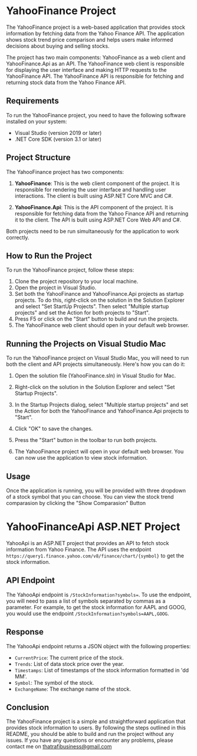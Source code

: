 # YahooFinance Project

The YahooFinance project is a web-based application that provides stock information by fetching data from the Yahoo Finance API. The application shows stock trend price comparison and helps users make informed decisions about buying and selling stocks.

The project has two main components: YahooFinance as a web client and YahooFinance.Api as an API. The YahooFinance web client is responsible for displaying the user interface and making HTTP requests to the YahooFinance API. The YahooFinance API is responsible for fetching and returning stock data from the Yahoo Finance API.

## Requirements
To run the YahooFinance project, you need to have the following software installed on your system:

- Visual Studio (version 2019 or later)
- .NET Core SDK (version 3.1 or later)

## Project Structure

The YahooFinance project has two components:

1. **YahooFinance**: This is the web client component of the project. It is responsible for rendering the user interface and handling user interactions. The client is built using ASP.NET Core MVC and C#.

2. **YahooFinance.Api**: This is the API component of the project. It is responsible for fetching data from the Yahoo Finance API and returning it to the client. The API is built using ASP.NET Core Web API and C#.

Both projects need to be run simultaneously for the application to work correctly.

## How to Run the Project
To run the YahooFinance project, follow these steps:

1. Clone the project repository to your local machine.
2. Open the project in Visual Studio.
3. Set both the YahooFinance and YahooFinance.Api projects as startup projects. To do this, right-click on the solution in the Solution Explorer and select "Set StartUp Projects". Then select "Multiple startup projects" and set the Action for both projects to "Start".
4. Press F5 or click on the "Start" button to build and run the projects.
5. The YahooFinance web client should open in your default web browser.

## Running the Projects on Visual Studio Mac

To run the YahooFinance project on Visual Studio Mac, you will need to run both the client and API projects simultaneously. Here's how you can do it:

1. Open the solution file (YahooFinance.sln) in Visual Studio for Mac.

2. Right-click on the solution in the Solution Explorer and select "Set Startup Projects".

3. In the Startup Projects dialog, select "Multiple startup projects" and set the Action for both the YahooFinance and YahooFinance.Api projects to "Start".

4. Click "OK" to save the changes.

5. Press the "Start" button in the toolbar to run both projects.

6. The YahooFinance project will open in your default web browser. You can now use the application to view stock information.

## Usage

Once the application is running, you will be provided with three dropdown of a stock symbol that you can choose. You can view the stock trend comparasion by clicking the "Show Comparasion" Button

# YahooFinanceApi ASP.NET Project

YahooApi is an ASP.NET project that provides an API to fetch stock information from Yahoo Finance. The API uses the endpoint `https://query1.finance.yahoo.com/v8/finance/chart/{symbol}` to get the stock information.

## API Endpoint

The YahooApi endpoint is `/StockInformation?symbols=`. To use the endpoint, you will need to pass a list of symbols separated by commas as a parameter. For example, to get the stock information for AAPL and GOOG, you would use the endpoint `/StockInformation?symbols=AAPL,GOOG`.

## Response

The YahooApi endpoint returns a JSON object with the following properties:

- `CurrentPrice`: The current price of the stock.
- `Trends`: List of data stock price over the year.
- `Timestamps`: List of timestamps of the stock information formatted in 'dd MM'.
- `Symbol`: The symbol of the stock.
- `ExchangeName`: The exchange name of the stock.

## Conclusion
The YahooFinance project is a simple and straightforward application that provides stock information to users. By following the steps outlined in this README, you should be able to build and run the project without any issues. If you have any questions or encounter any problems, please contact me on thatrafibusiness@gmail.com

